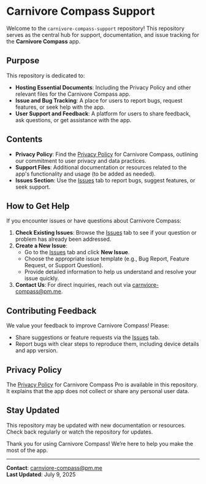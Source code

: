 # Carnivore Compass Support

Welcome to the `carnivore-compass-support` repository! This repository serves as the central hub for support, documentation, and issue tracking for the **Carnivore Compass** app.

## Purpose
This repository is dedicated to:
- **Hosting Essential Documents**: Including the Privacy Policy and other relevant files for the Carnivore Compass app.
- **Issue and Bug Tracking**: A place for users to report bugs, request features, or seek help with the app.
- **User Support and Feedback**: A platform for users to share feedback, ask questions, or get assistance with the app.

## Contents
- **Privacy Policy**: Find the [Privacy Policy](PrivacyPolicy.md) for Carnivore Compass, outlining our commitment to user privacy and data practices.
- **Support Files**: Additional documentation or resources related to the app's functionality and usage (to be added as needed).
- **Issues Section**: Use the [Issues](https://github.com/oppahansi/carnivore--compass-support/issues) tab to report bugs, suggest features, or seek support.

## How to Get Help
If you encounter issues or have questions about Carnivore Compass:
1. **Check Existing Issues**: Browse the [Issues](https://github.com/oppahansi/carnivore--compass-support/issues) tab to see if your question or problem has already been addressed.
2. **Create a New Issue**:
   - Go to the [Issues](https://github.com/oppahansi/carnivore--compass-support/issues) tab and click **New Issue**.
   - Choose the appropriate issue template (e.g., Bug Report, Feature Request, or Support Question).
   - Provide detailed information to help us understand and resolve your issue quickly.
3. **Contact Us**: For direct inquiries, reach out via carnviore-compass@pm.me.

## Contributing Feedback
We value your feedback to improve Carnivore Compass! Please:
- Share suggestions or feature requests via the [Issues](https://github.com/oppahansi/carnivore--compass-support/issues) tab.
- Report bugs with clear steps to reproduce them, including device details and app version.

## Privacy Policy
The [Privacy Policy](privacy-policy-pro.md) for Carnivore Compass Pro is available in this repository. It explains that the app does not collect or share any personal user data.

## Stay Updated
This repository may be updated with new documentation or resources. Check back regularly or watch the repository for updates.

Thank you for using Carnivore Compass! We’re here to help you make the most of the app.

---

**Contact**: carnviore-compass@pm.me  
**Last Updated**: July 9, 2025

